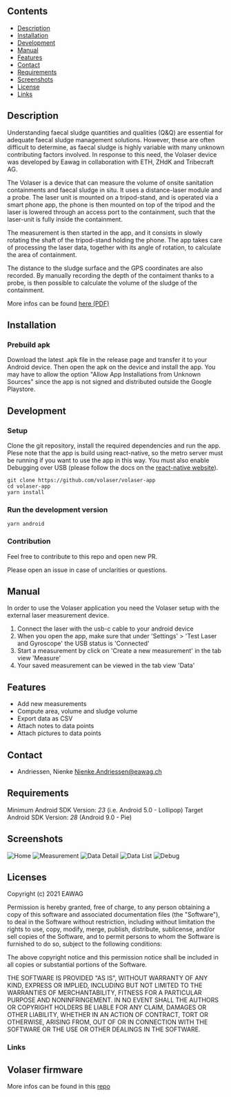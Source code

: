 ## Contents

- [Description](#-description)
- [Installation](#-installation)
- [Development](#-development)
- [Manual](#-manual)
- [Features](#-features)
- [Contact](#-contact)
- [Requirements](#-requirements)
- [Screenshots](#-screenshots)
- [License](#-license)
- [Links](#-links)


## Description
Understanding faecal sludge quantities and qualities (Q&Q) are essential for adequate faecal sludge management solutions. However, these are often difficult to determine, as faecal sludge is highly variable with many unknown contributing factors involved. In response to this need, the Volaser device was developed by Eawag in collaboration with ETH, ZHdK and Tribecraft AG. 

The Volaser is a device that can measure the volume of onsite sanitation containments and faecal sludge in situ. It uses a distance-laser module and a probe. The laser unit is mounted on a tripod-stand, and is operated via a smart phone app, the phone is then mounted on top of the tripod and the laser is lowered through an access port to the containment, such that the laser-unit is fully inside the containment. 

The measurement is then started in the app, and it consists in slowly rotating the shaft of the tripod-stand holding the phone. The app takes care of processing the laser data, together with its angle of rotation, to calculate the area of containment.

The distance to the sludge surface and the GPS coordinates are also recorded. 
By manually recording the depth of the contaiment thanks to a probe, is then possible to calculate the volume of the sludge of the containment.

More infos can be found [here (PDF)](https://www.eawag.ch/fileadmin/Domain1/Abteilungen/sandec/publikationen/EWM/FS_Methods_Book/Ch03.pdf)
## Installation

### Prebuild apk 
Download the latest .apk file in the release page and transfer it to your Android device. Then open the apk on the device and install the app.
You may have to allow the option "Allow App Installations from Unknown Sources" since the app is not signed and distributed outside the Google Playstore.

## Development
### Setup
Clone the git repository, install the required dependencies and run the app.
Plese note that the app is build using react-native, so the metro server must be running if you want to use the app in this way.
You must also enable Debugging over USB (please follow the docs on the [react-native website](https://reactnative.dev/docs/running-on-device)).

```
git clone https://github.com/volaser/volaser-app
cd volaser-app
yarn install
```
### Run the development version
```
yarn android
```

### Contribution
Feel free to contribute to this repo and open new PR.

Please open an issue in case of unclarities or questions.
## Manual
In order to use the Volaser application you need the Volaser setup with the external laser measurement device. 
1.  Connect the laser with the usb-c cable to your android device
2.  When you open the app, make sure that under 'Settings' > 'Test Laser and Gyroscope' the USB status is 'Connected'
3.  Start a measurement by click on 'Create a new measurement' in the tab view 'Measure'
4.  Your saved measurement can be viewed in the tab view 'Data'

## Features
- Add new measurements
- Compute area, volume and sludge volume
- Export data as CSV
- Attach notes to data points
- Attach pictures to data points

## Contact
* Andriessen, Nienke <Nienke.Andriessen@eawag.ch>

## Requirements
Minimum Android SDK Version: *23* (i.e. Android 5.0 - Lollipop)
Target Android SDK Version: *28* (Android 9.0 - Pie)

## Screenshots
![Home](docs/screenshots/home.jpeg)
![Measurement](docs/screenshots/measurement.jpeg)
![Data Detail](docs/screenshots/dataDetail.jpeg)
![Data List](docs/screenshots/dataList.jpeg)
![Debug](docs/screenshots/settings_laser.jpeg)

## Licenses

Copyright (c) 2021 EAWAG

Permission is hereby granted, free of charge, to any person obtaining a copy
of this software and associated documentation files (the "Software"), to deal
in the Software without restriction, including without limitation the rights
to use, copy, modify, merge, publish, distribute, sublicense, and/or sell
copies of the Software, and to permit persons to whom the Software is
furnished to do so, subject to the following conditions:

The above copyright notice and this permission notice shall be included in all
copies or substantial portions of the Software.

THE SOFTWARE IS PROVIDED "AS IS", WITHOUT WARRANTY OF ANY KIND, EXPRESS OR
IMPLIED, INCLUDING BUT NOT LIMITED TO THE WARRANTIES OF MERCHANTABILITY,
FITNESS FOR A PARTICULAR PURPOSE AND NONINFRINGEMENT. IN NO EVENT SHALL THE
AUTHORS OR COPYRIGHT HOLDERS BE LIABLE FOR ANY CLAIM, DAMAGES OR OTHER
LIABILITY, WHETHER IN AN ACTION OF CONTRACT, TORT OR OTHERWISE, ARISING FROM,
OUT OF OR IN CONNECTION WITH THE SOFTWARE OR THE USE OR OTHER DEALINGS IN THE
SOFTWARE.

### Links
## Volaser firmware
More infos can be found in this [repo](https://github.com/volaser/volaser-firmware)